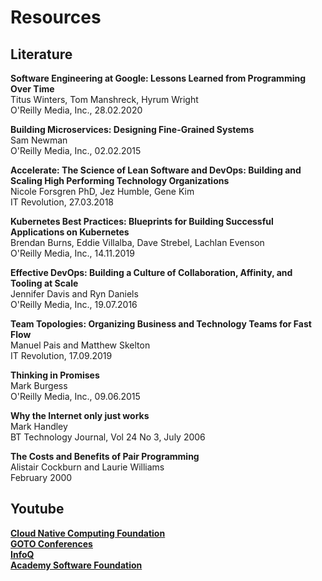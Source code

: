 # Resources

## Literature

**Software Engineering at Google: Lessons Learned from Programming Over Time**  
Titus Winters, Tom Manshreck, Hyrum Wright  
O'Reilly Media, Inc., 28.02.2020  

**Building Microservices: Designing Fine-Grained Systems**  
Sam Newman  
O'Reilly Media, Inc., 02.02.2015  

**Accelerate: The Science of Lean Software and DevOps: Building and Scaling High Performing Technology Organizations**  
Nicole Forsgren PhD, Jez Humble, Gene Kim  
IT Revolution, 27.03.2018  

**Kubernetes Best Practices: Blueprints for Building Successful Applications on Kubernetes**  
Brendan Burns, Eddie Villalba, Dave Strebel, Lachlan Evenson  
O'Reilly Media, Inc., 14.11.2019  

**Effective DevOps: Building a Culture of Collaboration, Affinity, and Tooling at Scale**  
Jennifer Davis and Ryn Daniels  
O'Reilly Media, Inc., 19.07.2016  

**Team Topologies: Organizing Business and Technology Teams for Fast Flow**  
Manuel Pais and Matthew Skelton  
IT Revolution, 17.09.2019  

**Thinking in Promises**  
Mark Burgess  
O'Reilly Media, Inc., 09.06.2015  

**Why the Internet only just works**  
Mark Handley  
BT Technology Journal, Vol 24 No 3, July 2006  

**The Costs and Benefits of Pair Programming**  
Alistair Cockburn and Laurie Williams  
February 2000  

## Youtube

[**Cloud Native Computing Foundation**](https://www.youtube.com/@cncf)  
[**GOTO Conferences**](https://www.youtube.com/@GOTO-)  
[**InfoQ**](https://www.youtube.com/@infoq)  
[**Academy Software Foundation**](https://www.youtube.com/@AcademySoftwareFoundation)  
